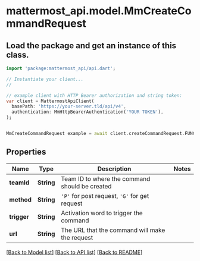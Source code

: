 # mattermost_api.model.MmCreateCommandRequest

## Load the package and get an instance of this class.
```dart
import 'package:mattermost_api/api.dart';

// Instantiate your client...
//

// example client with HTTP Bearer authorization and string token:
var client = MattermostApiClient(
  basePath: 'https://your-server.tld/api/v4',
  authentication: MmHttpBearerAuthentication('YOUR TOKEN'),
);


MmCreateCommandRequest example = await client.createCommandRequest.FUNCTION_THAT_RETURNS_THIS_CLASS();

```

## Properties
Name | Type | Description | Notes
------------ | ------------- | ------------- | -------------
**teamId** | **String** | Team ID to where the command should be created | 
**method** | **String** | `'P'` for post request, `'G'` for get request | 
**trigger** | **String** | Activation word to trigger the command | 
**url** | **String** | The URL that the command will make the request | 

[[Back to Model list]](../GENERATED_README.md#documentation-for-models) [[Back to API list]](../GENERATED_README.md#documentation-for-api-endpoints) [[Back to README]](../GENERATED_README.md)


